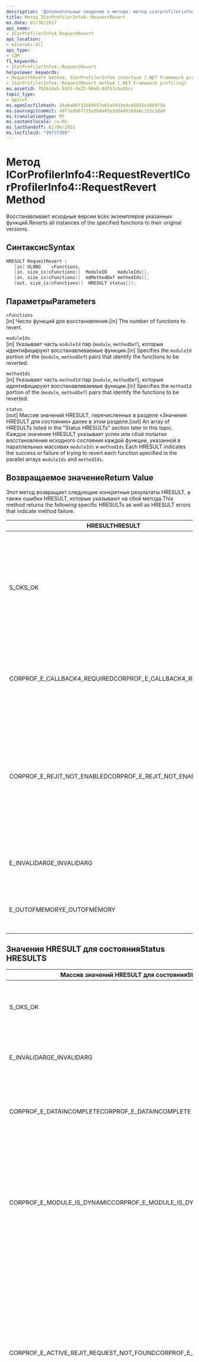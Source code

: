 ```yaml
---
description: 'Дополнительные сведения о методе: метод icorprofilerinfo4:: Рекуестреверт'
title: Метод ICorProfilerInfo4::RequestRevert
ms.date: 03/30/2017
api_name:
- ICorProfilerInfo4.RequestRevert
api_location:
- mscorwks.dll
api_type:
- COM
f1_keywords:
- ICorProfilerInfo4::RequestRevert
helpviewer_keywords:
- RequestRevert method, ICorProfilerInfo4 interface [.NET Framework profiling]
- ICorProfilerInfo4::RequestRevert method [.NET Framework profiling]
ms.assetid: 70261da5-5933-4e25-9de0-ddf51cba56cc
topic_type:
- apiref
ms.openlocfilehash: 24a6a86f32bb9657e62a4433edcb5835e16b9754
ms.sourcegitcommit: ddf7edb67715a5b9a45e3dd44536dabc153c1de0
ms.translationtype: MT
ms.contentlocale: ru-RU
ms.lasthandoff: 02/06/2021
ms.locfileid: "99737308"
---
```

# <a name="icorprofilerinfo4requestrevert-method"></a><span data-ttu-id="e475a-103">Метод ICorProfilerInfo4::RequestRevert</span><span class="sxs-lookup"><span data-stu-id="e475a-103">ICorProfilerInfo4::RequestRevert Method</span></span>

<span data-ttu-id="e475a-104">Восстанавливает исходные версии всех экземпляров указанных функций.</span><span class="sxs-lookup"><span data-stu-id="e475a-104">Reverts all instances of the specified functions to their original versions.</span></span>  
  
## <a name="syntax"></a><span data-ttu-id="e475a-105">Синтаксис</span><span class="sxs-lookup"><span data-stu-id="e475a-105">Syntax</span></span>  
  
```cpp  
HRESULT RequestRevert (  
   [in] ULONG    cFunctions,  
   [in, size_is(cFunctions)]  ModuleID    moduleIds[],  
   [in, size_is(cFunctions)]  mdMethodDef methodIds[],  
   [out, size_is(cFunctions)]  HRESULT status[]);  
```  
  
## <a name="parameters"></a><span data-ttu-id="e475a-106">Параметры</span><span class="sxs-lookup"><span data-stu-id="e475a-106">Parameters</span></span>  

 `cFunctions`  
 <span data-ttu-id="e475a-107">[in] Число функций для восстановления.</span><span class="sxs-lookup"><span data-stu-id="e475a-107">[in] The number of functions to revert.</span></span>  
  
 `moduleIds`  
 <span data-ttu-id="e475a-108">[in] Указывает часть `moduleId` пар (`module`, `methodDef`), которые идентифицируют восстанавливаемые функции.</span><span class="sxs-lookup"><span data-stu-id="e475a-108">[in] Specifies the `moduleId` portion of the (`module`, `methodDef`) pairs that identify the functions to be reverted.</span></span>  
  
 `methodIds`  
 <span data-ttu-id="e475a-109">[in] Указывает часть `methodId` пар (`module`, `methodDef`), которые идентифицируют восстанавливаемые функции.</span><span class="sxs-lookup"><span data-stu-id="e475a-109">[in] Specifies the `methodId` portion of the (`module`, `methodDef`) pairs that identify the functions to be reverted.</span></span>  
  
 `status`  
 <span data-ttu-id="e475a-110">[out] Массив значений HRESULT, перечисленных в разделе «Значения HRESULT для состояния» далее в этом разделе.</span><span class="sxs-lookup"><span data-stu-id="e475a-110">[out] An array of HRESULTs listed in the "Status HRESULTs" section later in this topic.</span></span> <span data-ttu-id="e475a-111">Каждое значение HRESULT указывает успех или сбой попытки восстановления исходного состояния каждой функции, указанной в параллельных массивах `moduleIds` и `methodIds`.</span><span class="sxs-lookup"><span data-stu-id="e475a-111">Each HRESULT indicates the success or failure of trying to revert each function specified in the parallel arrays `moduleIds` and `methodIds`.</span></span>  
  
## <a name="return-value"></a><span data-ttu-id="e475a-112">Возвращаемое значение</span><span class="sxs-lookup"><span data-stu-id="e475a-112">Return Value</span></span>  

 <span data-ttu-id="e475a-113">Этот метод возвращает следующие конкретные результаты HRESULT, а также ошибки HRESULT, которые указывают на сбой метода.</span><span class="sxs-lookup"><span data-stu-id="e475a-113">This method returns the following specific HRESULTs as well as HRESULT errors that indicate method failure.</span></span>  
  
|<span data-ttu-id="e475a-114">HRESULT</span><span class="sxs-lookup"><span data-stu-id="e475a-114">HRESULT</span></span>|<span data-ttu-id="e475a-115">Описание:</span><span class="sxs-lookup"><span data-stu-id="e475a-115">Description</span></span>|  
|-------------|-----------------|  
|<span data-ttu-id="e475a-116">S_OK</span><span class="sxs-lookup"><span data-stu-id="e475a-116">S_OK</span></span>|<span data-ttu-id="e475a-117">Была предпринята попытка восстановления исходного состояния всех запросов; однако необходимо проверить массив возвращенных состояний, чтобы определить, какие функции были успешно восстановлены.</span><span class="sxs-lookup"><span data-stu-id="e475a-117">An attempt was made to revert all requests; however, the returned status array must be checked to determine which functions were successfully reverted.</span></span>|  
|<span data-ttu-id="e475a-118">CORPROF_E_CALLBACK4_REQUIRED</span><span class="sxs-lookup"><span data-stu-id="e475a-118">CORPROF_E_CALLBACK4_REQUIRED</span></span>|<span data-ttu-id="e475a-119">Чтобы этот вызов поддерживался, профилировщик должен реализовать интерфейс [ICorProfilerCallback4](icorprofilercallback4-interface.md) .</span><span class="sxs-lookup"><span data-stu-id="e475a-119">The profiler must implement the [ICorProfilerCallback4](icorprofilercallback4-interface.md) interface for this call to be supported.</span></span>|  
|<span data-ttu-id="e475a-120">CORPROF_E_REJIT_NOT_ENABLED</span><span class="sxs-lookup"><span data-stu-id="e475a-120">CORPROF_E_REJIT_NOT_ENABLED</span></span>|<span data-ttu-id="e475a-121">Перекомпиляция JIT не была включена.</span><span class="sxs-lookup"><span data-stu-id="e475a-121">JIT recompilation has not been enabled.</span></span> <span data-ttu-id="e475a-122">Необходимо включить повторную компиляцию JIT-компилятора во время инициализации с помощью метода [ICorProfilerInfo:: SetEventMask](icorprofilerinfo-seteventmask-method.md) , чтобы установить `COR_PRF_ENABLE_REJIT` флаг.</span><span class="sxs-lookup"><span data-stu-id="e475a-122">You must enable JIT recompilation during initialization by using the [ICorProfilerInfo::SetEventMask](icorprofilerinfo-seteventmask-method.md) method to set the `COR_PRF_ENABLE_REJIT` flag.</span></span>|  
|<span data-ttu-id="e475a-123">E_INVALIDARG</span><span class="sxs-lookup"><span data-stu-id="e475a-123">E_INVALIDARG</span></span>|<span data-ttu-id="e475a-124">Параметр `cFunctions` имеет значение 0, либо один из параметров `moduleIds` и `methodIds` имеет значение `NULL`.</span><span class="sxs-lookup"><span data-stu-id="e475a-124">`cFunctions` is 0, or `moduleIds` or `methodIds` is `NULL`.</span></span>|  
|<span data-ttu-id="e475a-125">E_OUTOFMEMORY</span><span class="sxs-lookup"><span data-stu-id="e475a-125">E_OUTOFMEMORY</span></span>|<span data-ttu-id="e475a-126">Среде CLR не удалось выполнить запрос, поскольку не хватило памяти.</span><span class="sxs-lookup"><span data-stu-id="e475a-126">The CLR was unable to complete the request because it ran out of memory.</span></span>|  
  
## <a name="status-hresults"></a><span data-ttu-id="e475a-127">Значения HRESULT для состояния</span><span class="sxs-lookup"><span data-stu-id="e475a-127">Status HRESULTS</span></span>  
  
|<span data-ttu-id="e475a-128">Массив значений HRESULT для состояния</span><span class="sxs-lookup"><span data-stu-id="e475a-128">Status array HRESULT</span></span>|<span data-ttu-id="e475a-129">Описание:</span><span class="sxs-lookup"><span data-stu-id="e475a-129">Description</span></span>|  
|--------------------------|-----------------|  
|<span data-ttu-id="e475a-130">S_OK</span><span class="sxs-lookup"><span data-stu-id="e475a-130">S_OK</span></span>|<span data-ttu-id="e475a-131">Соответствующая функция была успешно возвращена.</span><span class="sxs-lookup"><span data-stu-id="e475a-131">The corresponding function was successfully reverted.</span></span>|  
|<span data-ttu-id="e475a-132">E_INVALIDARG</span><span class="sxs-lookup"><span data-stu-id="e475a-132">E_INVALIDARG</span></span>|<span data-ttu-id="e475a-133">Значение параметра `moduleID` или параметра `methodDef` — `NULL`.</span><span class="sxs-lookup"><span data-stu-id="e475a-133">The `moduleID` or `methodDef` parameter is `NULL`.</span></span>|  
|<span data-ttu-id="e475a-134">CORPROF_E_DATAINCOMPLETE</span><span class="sxs-lookup"><span data-stu-id="e475a-134">CORPROF_E_DATAINCOMPLETE</span></span>|<span data-ttu-id="e475a-135">Модуль еще не полностью загружен или находится в процессе выгрузки.</span><span class="sxs-lookup"><span data-stu-id="e475a-135">The module is not fully loaded yet, or it is in the process of being unloaded.</span></span>|  
|<span data-ttu-id="e475a-136">CORPROF_E_MODULE_IS_DYNAMIC</span><span class="sxs-lookup"><span data-stu-id="e475a-136">CORPROF_E_MODULE_IS_DYNAMIC</span></span>|<span data-ttu-id="e475a-137">Указанный модуль был создан динамически (например, с помощью `Reflection.Emit`).</span><span class="sxs-lookup"><span data-stu-id="e475a-137">The specified module was dynamically generated (for example by `Reflection.Emit`).</span></span> <span data-ttu-id="e475a-138">Поэтому он не поддерживается данным методом.</span><span class="sxs-lookup"><span data-stu-id="e475a-138">Therefore, it is not supported by this method.</span></span>|  
|<span data-ttu-id="e475a-139">CORPROF_E_ACTIVE_REJIT_REQUEST_NOT_FOUND</span><span class="sxs-lookup"><span data-stu-id="e475a-139">CORPROF_E_ACTIVE_REJIT_REQUEST_NOT_FOUND</span></span>|<span data-ttu-id="e475a-140">Среде CLR не удалось восстановить исходное состояние указанной функции, так как не найден соответствующий активный запрос перекомпиляции.</span><span class="sxs-lookup"><span data-stu-id="e475a-140">The CLR could not revert the specified function, because a corresponding active recompilation request was not found.</span></span> <span data-ttu-id="e475a-141">Либо эта перекомпиляция никогда не запрашивалась, либо функция уже была восстановлена.</span><span class="sxs-lookup"><span data-stu-id="e475a-141">Either the recompilation was never requested or the function was already reverted.</span></span>|  
|<span data-ttu-id="e475a-142">Другое</span><span class="sxs-lookup"><span data-stu-id="e475a-142">Other</span></span>|<span data-ttu-id="e475a-143">Операционная система возвратила сбой за пределами среды CLR.</span><span class="sxs-lookup"><span data-stu-id="e475a-143">The operating system returned a failure outside the control of the CLR.</span></span> <span data-ttu-id="e475a-144">Например, в случае сбоя системного вызова изменения защиты доступа к странице памяти будет отображаться ошибка операционной системы.</span><span class="sxs-lookup"><span data-stu-id="e475a-144">For example, if a system call to change the access protection of a page of memory fails, the operating system error will be displayed.</span></span>|  
  
## <a name="remarks"></a><span data-ttu-id="e475a-145">Remarks</span><span class="sxs-lookup"><span data-stu-id="e475a-145">Remarks</span></span>  

 <span data-ttu-id="e475a-146">При следующем вызове любой из восстановленных функций будет запускаться исходная версия этой функции.</span><span class="sxs-lookup"><span data-stu-id="e475a-146">The next time any of the revereted function instances are called, the original versions of the functions will be run.</span></span> <span data-ttu-id="e475a-147">Если функция уже выполняется, то будет завершено выполнение запущенной версии.</span><span class="sxs-lookup"><span data-stu-id="e475a-147">If a function is already running, it will finish executing the version that is running.</span></span>  
  
## <a name="requirements"></a><span data-ttu-id="e475a-148">Требования</span><span class="sxs-lookup"><span data-stu-id="e475a-148">Requirements</span></span>  

 <span data-ttu-id="e475a-149">**Платформы:** см. раздел [Требования к системе](../../get-started/system-requirements.md).</span><span class="sxs-lookup"><span data-stu-id="e475a-149">**Platforms:** See [System Requirements](../../get-started/system-requirements.md).</span></span>  
  
 <span data-ttu-id="e475a-150">**Заголовок:** CorProf.idl, CorProf.h</span><span class="sxs-lookup"><span data-stu-id="e475a-150">**Header:** CorProf.idl, CorProf.h</span></span>  
  
 <span data-ttu-id="e475a-151">**Библиотека:** CorGuids.lib</span><span class="sxs-lookup"><span data-stu-id="e475a-151">**Library:** CorGuids.lib</span></span>  
  
 <span data-ttu-id="e475a-152">**Платформа .NET Framework версии:**[!INCLUDE[net_current_v45plus](../../../../includes/net-current-v45plus-md.md)]</span><span class="sxs-lookup"><span data-stu-id="e475a-152">**.NET Framework Versions:** [!INCLUDE[net_current_v45plus](../../../../includes/net-current-v45plus-md.md)]</span></span>  
  
## <a name="see-also"></a><span data-ttu-id="e475a-153">См. также</span><span class="sxs-lookup"><span data-stu-id="e475a-153">See also</span></span>

- [<span data-ttu-id="e475a-154">Интерфейс ICorProfilerInfo4</span><span class="sxs-lookup"><span data-stu-id="e475a-154">ICorProfilerInfo4 Interface</span></span>](icorprofilerinfo4-interface.md)
- [<span data-ttu-id="e475a-155">Профилирующие интерфейсы</span><span class="sxs-lookup"><span data-stu-id="e475a-155">Profiling Interfaces</span></span>](profiling-interfaces.md)
- [<span data-ttu-id="e475a-156">Профилирование</span><span class="sxs-lookup"><span data-stu-id="e475a-156">Profiling</span></span>](index.md)
